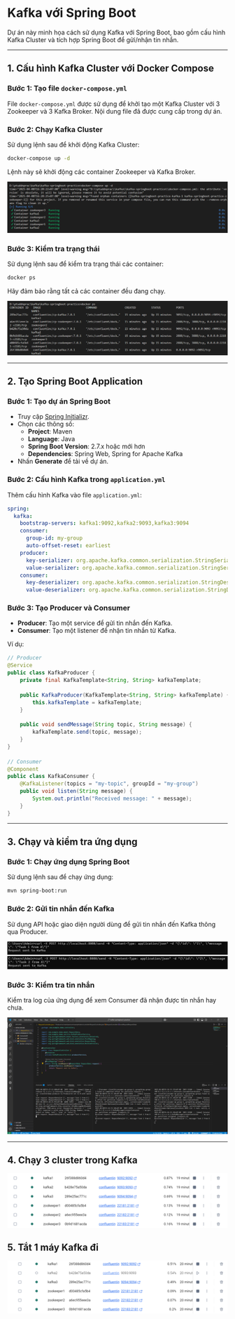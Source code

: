 # Kafka với Spring Boot

Dự án này minh họa cách sử dụng Kafka với Spring Boot, bao gồm cấu hình Kafka Cluster và tích hợp Spring Boot để gửi/nhận tin nhắn.

---

## 1. Cấu hình Kafka Cluster với Docker Compose

### Bước 1: Tạo file `docker-compose.yml`
File `docker-compose.yml` được sử dụng để khởi tạo một Kafka Cluster với 3 Zookeeper và 3 Kafka Broker. Nội dung file đã được cung cấp trong dự án.

### Bước 2: Chạy Kafka Cluster
Sử dụng lệnh sau để khởi động Kafka Cluster:
```bash
docker-compose up -d
```
Lệnh này sẽ khởi động các container Zookeeper và Kafka Broker.

![Khởi động Kafka Cluster](image-3.png)

### Bước 3: Kiểm tra trạng thái
Sử dụng lệnh sau để kiểm tra trạng thái các container:
```bash
docker ps
```
Hãy đảm bảo rằng tất cả các container đều đang chạy.

![Kiểm tra trạng thái container](image-4.png)

---

## 2. Tạo Spring Boot Application

### Bước 1: Tạo dự án Spring Boot
- Truy cập [Spring Initializr](https://start.spring.io/).
- Chọn các thông số:
  - **Project**: Maven
  - **Language**: Java
  - **Spring Boot Version**: 2.7.x hoặc mới hơn
  - **Dependencies**: Spring Web, Spring for Apache Kafka
- Nhấn **Generate** để tải về dự án.

### Bước 2: Cấu hình Kafka trong `application.yml`
Thêm cấu hình Kafka vào file `application.yml`:
```yaml
spring:
  kafka:
    bootstrap-servers: kafka1:9092,kafka2:9093,kafka3:9094
    consumer:
      group-id: my-group
      auto-offset-reset: earliest
    producer:
      key-serializer: org.apache.kafka.common.serialization.StringSerializer
      value-serializer: org.apache.kafka.common.serialization.StringSerializer
    consumer:
      key-deserializer: org.apache.kafka.common.serialization.StringDeserializer
      value-deserializer: org.apache.kafka.common.serialization.StringDeserializer
```

### Bước 3: Tạo Producer và Consumer
- **Producer**: Tạo một service để gửi tin nhắn đến Kafka.
- **Consumer**: Tạo một listener để nhận tin nhắn từ Kafka.

Ví dụ:
```java
// Producer
@Service
public class KafkaProducer {
    private final KafkaTemplate<String, String> kafkaTemplate;

    public KafkaProducer(KafkaTemplate<String, String> kafkaTemplate) {
        this.kafkaTemplate = kafkaTemplate;
    }

    public void sendMessage(String topic, String message) {
        kafkaTemplate.send(topic, message);
    }
}

// Consumer
@Component
public class KafkaConsumer {
    @KafkaListener(topics = "my-topic", groupId = "my-group")
    public void listen(String message) {
        System.out.println("Received message: " + message);
    }
}
```

---

## 3. Chạy và kiểm tra ứng dụng

### Bước 1: Chạy ứng dụng Spring Boot
Sử dụng lệnh sau để chạy ứng dụng:
```bash
mvn spring-boot:run
```

### Bước 2: Gửi tin nhắn đến Kafka
Sử dụng API hoặc giao diện người dùng để gửi tin nhắn đến Kafka thông qua Producer.

![Gửi tin nhắn đến Kafka - 1](image.png)
![Gửi tin nhắn đến Kafka - 2](image-1.png)

### Bước 3: Kiểm tra tin nhắn
Kiểm tra log của ứng dụng để xem Consumer đã nhận được tin nhắn hay chưa.

![Kiểm tra log ứng dụng](image-2.png)

---

## 4. Chạy 3 cluster trong Kafka
![alt text](image-5.png)

## 5. Tắt 1 máy Kafka đi
![alt text](image-6.png)